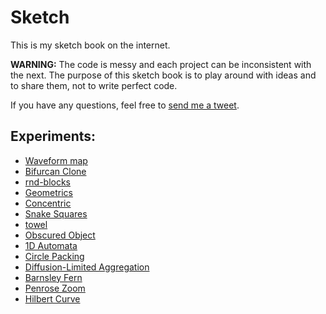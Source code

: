 # Sketch

This is my sketch book on the internet.

**WARNING:** The code is messy and each project can be inconsistent with the
next. The purpose of this sketch book is to play around with ideas and to share
them, not to write perfect code.

If you have any questions, feel free to [send me a
tweet](https://twitter.com/lejeunerenard).

## Experiments:

- [Waveform map](experiments/waveform-map/)
- [Bifurcan Clone](experiments/bifurcan/)
- [rnd-blocks](experiments/rnd-blocks/)
- [Geometrics](experiments/geometrics/)
- [Concentric](experiments/concentric/)
- [Snake Squares](experiments/snake-squares/)
- [towel](experiments/towel/)
- [Obscured Object](experiments/obscured-objects/)
- [1D Automata](experiments/1d-automata/)
- [Circle Packing](experiments/circle-packing/)
- [Diffusion-Limited Aggregation](./experiments/diffusion-limited-aggregation-3d/)
- [Barnsley Fern](./experiments/barnsley-fern/)
- [Penrose Zoom](./experiments/penrose-zoom/)
- [Hilbert Curve](./experiments/hilbert-curve/)

